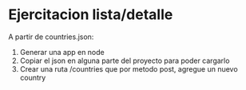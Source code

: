 # Ejercitacion lista/detalle

A partir de countries.json:

1. Generar una app en node
2. Copiar el json en alguna parte del proyecto para poder cargarlo
3. Crear una ruta /countries que por metodo post, agregue un nuevo country
